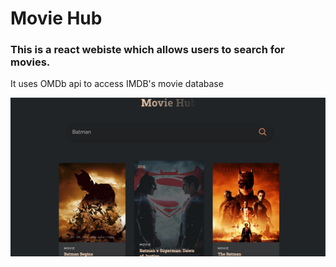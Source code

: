 # Movie Hub

### This is a react webiste which allows users to search for movies.
It uses OMDb api to access IMDB's movie database

![Screenshot](./WebsiteSC.jpg)